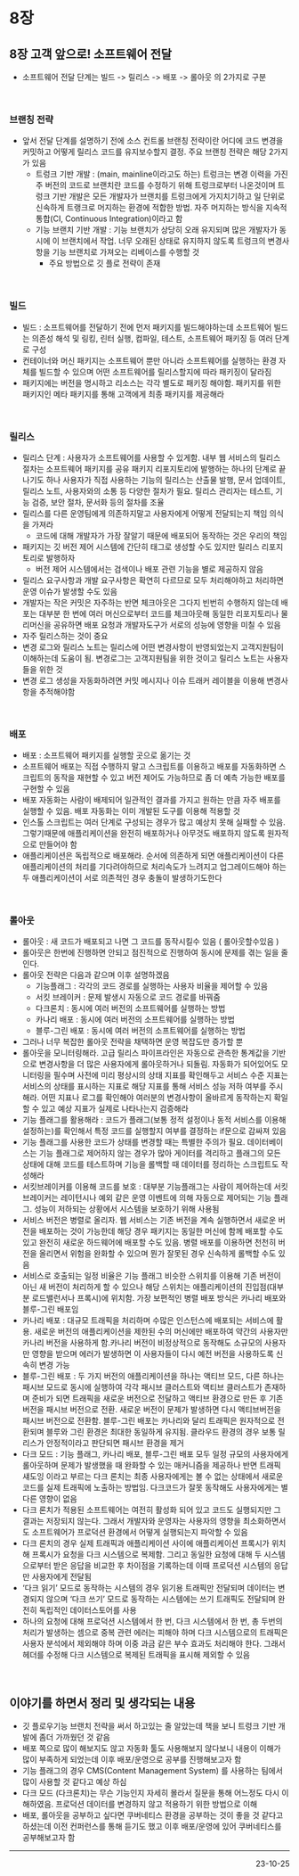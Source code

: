 # 8장

## 8장 고객 앞으로! 소프트웨어 전달
- 소프트웨어 전달 단계는 빌드 -> 릴리스 -> 배포 -> 롤아웃 의 2가지로 구분

<br>

### 브랜칭 전략
- 앞서 전달 단계를 설명하기 전에 소스 컨트롤 브랜칭 전략이란 어디에 코드 변경을 커밋하고 어떻게 릴리스 코드를 유지보수할지 결정. 주요 브랜칭 전략은 해당 2가지가 있음
    - 트렁크 기반 개발 : (main, mainline이라고도 하는) 트렁크는 변경 이력을 가진 주 버전의 코드로 브랜치란 코드를 수정하기 위해 트렁크로부터 나온것이며 트렁크 기반 개발은 모든 개발자가 브랜치를 트렁크에게 가지치기하고 일 단위로 신속하게 트랭크로 머지하는 환경에 적합한 방법. 자주 머지하는 방식을 지속적 통합(CI, Continuous Integration)이라고 함
    - 기능 브랜치 기반 개발 : 기능 브랜치가 상당히 오래 유지되며 많은 개발자가 동시에 이 브랜치에서 작업. 너무 오래된 상태로 유지하지 않도록 트렁크의 변경사항을 기능 브랜치로 가져오는 리베이스를 수행할 것
        - 주요 방법으로 깃 플로 전략이 존재

<br>

### 빌드
- 빌드 : 소프트웨어를 전달하기 전에 먼저 패키지를 빌드해야하는데 소프트웨어 빌드는 의존성 해석 및 링킹, 린터 실행, 컴파일, 테스트, 소프트웨어 패키징 등 여러 단계로 구성
- 컨테이너와 머신 패키지는 소프트웨어 뿐만 아니라 소프트웨어를 실행하는 환경 자체를 빌드할 수 있으며 어떤 소프트웨어를 릴리스할지에 따라 패키징이 달라짐
- 패키지에는 버전을 명시하고 리소스는 각각 별도로 패키징 해야함. 패키지를 위한 패키지인 메타 패키지를 통해 고객에게 최종 패키지를 제공해라

<br>

### 릴리스
- 릴리스 단계 : 사용자가 소프트웨어를 사용할 수 있게함. 내부 웹 서비스의 릴리스 절차는 소프트웨어 패키지를 공유 패키지 리포지토리에 발행하는 하나의 단계로 끝나기도 하나 사용자가 직접 사용하는 기능의 릴리스는 산출물 발행, 문서 업데이트, 릴리스 노트, 사용자와의 소통 등 다양한 절차가 필요. 릴리스 관리자는 테스트, 기능 검증, 보안 절차, 문서화 등의 절차를 조율
- 릴리스를 다른 운영팀에게 의존하지말고 사용자에게 어떻게 전달되는지 책임 의식을 가져라 
    - 코드에 대해 개발자가 가장 잘알기 때문에 배포되어 동작하는 것은 우리의 책임
- 패키지는 깃 버전 제어 시스템에 간단히 태그로 생성할 수도 있지만 릴리스 리포지토리로 발행하자 
    - 버전 제어 시스템에서는 검색이나 배포 관련 기능을 별로 제공하지 않음
- 릴리스 요구사항과 개발 요구사항은 확연히 다르므로 모두 처리해야하고 처리하면 운영 이슈가 발생할 수도 있음
- 개발자는 작은 커밋은 자주하는 반면 체크아웃은 그다지 빈번히 수행하지 않는데 배포는 대부분 한 번에 여러 머신으로부터 코드를 체크아웃해 동일한 리포지토리나 물리머신을 공유하면 배포 요청과 개발자도구가 서로의 성능에 영향을 미칠 수 있음
- 자주 릴리스하는 것이 중요
- 변경 로그와 릴리스 노트는 릴리스에 어떤 변경사항이 반영되었는지 고객지원팀이 이해하는데 도움이 됨. 변경로그는 고객지원팀을 위한 것이고 릴리스 노트는 사용자들을 위한 것
- 변경 로그 생성을 자동화하려면 커밋 메시지나 이슈 트래커 레이블을 이용해 변경사항을 추적해야함

<br>

### 배포
- 배포 : 소프트웨어 패키지를 실행할 곳으로 옮기는 것
- 소프트웨어 배포는 직접 수행하지 말고 스크립트를 이용하고 배포를 자동화하면 스크립트의 동작을 재현할 수 있고 버전 제어도 가능하므로 좀 더 예측 가능한 배포를 구현할 수 있음
- 배포 자동화는 사람이 배제되어 일관적인 결과를 가지고 원하는 만큼 자주 배포를 실행할 수 있음. 배포 자동화는 이미 개발된 도구를 이용해 적용할 것
- 인스톨 스크립트는 여러 단계로 구성되는 경우가 많고 예상치 못해 실패할 수 있음. 그렇기때문에 애플리케이션을 완전히 배포하거나 아무것도 배포하지 않도록 원자적으로 만들어야 함
- 애플리케이션은 독립적으로 배포해라. 순서에 의존하게 되면 애플리케이션이 다른 애플리케이션의 처리를 기다려야하므로 처리속도가 느려지고 업그레이드해야 하는 두 애플리케이션이 서로 의존적인 경우 충돌이 발생하기도한다

<br>

### 롤아웃
- 롤아웃 : 새 코드가 배포되고 나면 그 코드를 동작시킬수 있음 ( 롤아웃할수있음 )
- 롤아웃은 한번에 진행하면 안되고 점진적으로 진행하여 동시에 문제를 겪는 일을 줄인다.
- 롤아웃 전략은 다음과 같으며 이후 설명하겠음
    - 기능플래그 : 각각의 코드 경로를 실행하는 사용자 비율을 제어할 수 있음
    - 서킷 브레이커 : 문제 발생시 자동으로 코드 경로를 바꿔줌
    - 다크론치 : 동시에 여러 버전의 소프트웨어를 실행하는 방법
    - 카나리 배포 : 동시에 여러 버전의 소프트웨어를 실행하는 방법
    - 블루-그린 배포 : 동시에 여러 버전의 소프트웨어를 실행하는 방법
- 그러나 너무 복잡한 롤아웃 전략을 채택하면 운영 복잡도만 증가할 뿐
- 롤아웃을 모니터링해라. 고급 릴리스 파이프라인은 자동으로 관측한 통계값을 기반으로 변경사항을 더 많은 사용자에게 롤아웃하거나 되돌림. 자동화가 되어있어도 모니터링을 필수며 사전에 미리 평상시의 상태 지표를 확인해두고 서비스 수준 지표는 서비스의 상태를 표시하는 지표로 해당 지표를 통해 서비스 성능 저하 여부를 주시해라. 어떤 지표나 로그를 확인해야 여러분의 변경사항이 올바르게 동작하는지 확일할 수 있고 예상 지표가 실제로 나타나는지 검증해라
- 기능 플래그를 활용해라 : 코드가 플래그(보통 정적 설정이나 동적 서비스를 이용해 설정하는)를 확인해서 특정 코드를 실행할지 여부를 결정하는 if문으로 감싸져 있음
- 기능 플래그를 사용한 코드가 상태를 변경할 때는 특별한 주의가 필요. 데이터베이스는 기능 플래그로 제어하지 않는 경우가 많아 게이터를 격리하고 플래그의 모든 상태에 대해 코드를 테스트하며 기능을 롤백할 때 데이터를 정리하는 스크립트도 작성해라
- 서킷브레이커를 이용해 코드를 보호 : 대부분 기능플래그는 사람이 제어하는데 서킷브레이커는 레이턴시나 예외 같은 운영 이벤트에 의해 자동으로 제어되는 기능 플래그. 성능이 저하되는 상황에서 시스템을 보호하기 위해 사용됨
- 서비스 버전은 병렬로 올리자. 웹 서비스는 기존 버전을 계속 실행하면서 새로운 버전을 배포하는 것이 가능한데 해당 경우 패키지는 동일한 머신에 함께 배포할 수도 있고 완전히 새로운 하드웨어에 배포할 수도 있음. 병렬 배포를 이용하면 천천히 버전을 올리면서 위험을 완화할 수 있으며 뭔가 잘못된 경우 신속하게 롤백할 수도 있음
- 서비스로 호출되는 일정 비율은 기능 플래그 비슷한 스위치를 이용해 기존 버전이 아닌 새 버전이 처리하게 할 수 있으나 해당 스위치는 애플리케이션의 진입점(대부분 로드밸런서나 프록시)에 위치함. 가장 보편적인 병렬 배포 방식은 카나리 배포와 블루-그린 배포임
- 카나리 배포 : 대규모 트래픽을 처리하며 수많은 인스턴스에 배포되는 서비스에 활용. 새로운 버전의 애플리케이션을 제한된 수의 머신에만 배포하여 약간의 사용자만 카나리 버전을 사용하게 함.카나리 버전이 비정상적으로 동작해도 소규모의 사용자만 영향을 받으며 에러가 발생하면 이 사용자들이 다시 예전 버전을 사용하도록 신속히 변경 가능
- 블루-그린 배포 : 두 가지 버전의 애플리케이션을 하나는 액티브 모드, 다른 하나는 패시브 모드로 동시에 실행하여 각각 패시브 클러스트와 액티브 클러스트가 존재하며 준비가 되면 트래픽을 새로운 버전으로 전달하고 액티브 환경으로 만든 후 기존 버전을 패시브 버전으로 전환. 새로운 버전이 문제가 발생하면 다시 액티브버전을 패시브 버전으로 전환함. 블루-그린 배포는 카나리와 달리 트래픽은 원자적으로 전환되며 블루와 그린 환경은 최대한 동일하게 유지됨. 클라우드 환경의 경우 보통 릴리스가 안정적이라고 판단되면 패시브 환경을 제거
- 다크 모드 : 기능 플래그, 카나리 배포, 블루-그린 배포 모두 일정 규모의 사용자에게 롤아웃하며 문제가 발생했을 때 완화할 수 있는 매커니즘을 제공하나 반면 트래픽 섀도잉 이라고 부르는 다크 론치는 최종 사용자에게는 볼 수 없는 상태에서 새로운 코드를 실제 트래픽에 노출하는 방법임. 다크코드가 잘못 동작해도 사용자에게는 별 다른 영향이 없음
- 다크 론치가 적용된 소프트웨어는 여전히 활성화 되어 있고 코드도 실행되지만 그 결과는 저장되지 않는다. 그래서 개발자와 운영자는 사용자의 영향을 최소화하면서도 소프트웨어가 프로덕션 환경에서 어떻게 실행되는지 파악할 수 있음
- 다크 론치의 경우 실제 트래픽과 애플리케이션 사이에 애플리케이션 프록시가 위치해 프록시가 요청을 다크 시스템으로 복제함. 그리고 동일한 요청에 대해 두 시스템으로부터 받은 응답을 비교한 후 차이점을 기록하는데 이때 프로덕션 시스템의 응답만 사용자에게 전달됨
- ‘다크 읽기’ 모드로 동작하는 시스템의 경우 읽기용 트래픽만 전달되며 데이터는 변경되지 않으며 ‘다크 쓰기’ 모드로 동작하는 시스템에는 쓰기 트래픽도 전달되며 완전히 독립적인 데이터스토어를 사용
- 하나의 요청에 대해 프로덕션 시스템에서 한 번, 다크 시스템에서 한 번, 총 두번의 처리가 발생하는 셈으로 중복 관련 에러는 피해야 하며 다크 시스템으로의 트래픽은 사용자 분석에서 제외해야 하며 이중 과금 같은 부수 효과도 처리해야 한다. 그래서 헤더를 수정해 다크 시스템으로 복제된 트래픽을 표시해 제외할 수 있음

<br>

## 이야기를 하면서 정리 및 생각되는 내용
- 깃 플로우기능 브랜치 전략을 써서 하고있는 줄 알았는데 책을 보니 트렁크 기반 개발에 좀더 가까웠던 것 같음
- 배포 쪽으로 많이 해보지도 않고 자동화 툴도 사용해보지 않다보니 내용이 이해가 많이 부족하게 되었는데 이후 배포/운영으로 공부를 진행해보고자 함
- 기능 플래그의 경우 CMS(Content Management System) 를 사용하는 팀에서 많이 사용할 것 같다고 예상 하심
- 다크 모드 (다크론치)는 무슨 기능인지 자세히 몰라서 질문을 통해 어느정도 다시 이해하였음. 프로덕션 데이터를 변경하지 않고 적용하기 위한 방법으로 이해
- 배포, 롤아웃을 공부하고 싶다면 쿠버네티스 환경을 공부하는 것이 좋을 것 같다고 하셨는데 이전 컨퍼런스를 통해 듣기도 했고 이후 배포/운영에 있어 쿠버네티스를 공부해보고자 함

---

<div style="text-align: right">23-10-25</div>